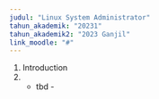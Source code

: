 ```yaml
---
judul: "Linux System Administrator"
tahun_akademik: "20231"
tahun_akademik2: "2023 Ganjil"
link_moodle: "#"
---
```


1. Introduction
2. - tbd -